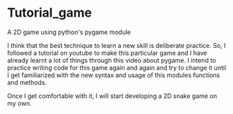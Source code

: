 # Tutorial_game
A 2D game using python's pygame module

I think that the best technique to learn a new skill is deliberate practice. So, I followed a tutorial on youtube to make this particular game 
and I have already learnt a lot of things through this video about pygame. I intend to practice writing code for this game again and again and try to change it until I get familiarized with the new syntax and usage of this modules functions and methods.

Once I get comfortable with it, I will start developing a 2D snake game on my own.
